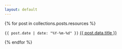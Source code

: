 ```yaml
---
layout: default
---
```


{% for post in collections.posts.resources %}
  <p><code>{{ post.date | date: "%Y-%m-%d" }}</code> <a href="{{ post.relative_url }}">{{ post.data.title }}</a></p>
{% endfor %}

<!-- post ideas -->

<!-- LM13700 writeup -->
<!-- bass pedal wiring? -->
<!-- big muff tone hack? -->
<!-- dual ended power supply -->
<!-- magnet wire prototyping -->
<!-- gear: psu, iron, multimeter, scope -->
<!-- bare mcu programming -->
<!-- plastic vintage tone -->
<!-- debugging techniques -->
<!-- time domain and frequency domain -->